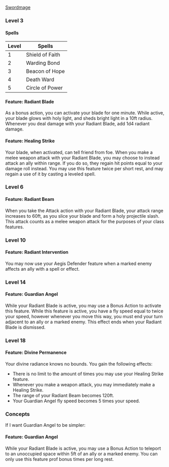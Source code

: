 [Swordmage](https://fairo20.github.io/Swordmage/Swordmage_Class.html)

### Level 3
#### Spells

| Level | Spells          |
| ----- | --------------- |
| 1     | Shield of Faith |
| 2     | Warding Bond    |
| 3     | Beacon of Hope  |
| 4     | Death Ward      |
| 5     | Circle of Power |

#### Feature: Radiant Blade
As a bonus action, you can activate your blade for one minute. While active, your blade glows with holy light, and sheds bright light in a 10ft radius. Whenever you deal damage with your Radiant Blade, add 1d4 radiant damage. 

#### Feature: Healing Strike
Your blade, when activated, can tell friend from foe. When you make a melee weapon attack with your Radiant Blade, you may choose to instead attack an ally within range. If you do so, they regain hit points equal to your damage roll instead. You may use this feature twice per short rest, and may regain a use of it by casting a leveled spell. 

### Level 6
#### Feature: Radiant Beam
When you take the Attack action with your Radiant Blade, your attack range increases to 60ft, as you slice your blade and form a holy projectile slash. This attack counts as a melee weapon attack for the purposes of your class features.

### Level 10
#### Feature: Radiant Intervention
You may now use your Aegis Defender feature when a marked enemy affects an ally with a spell or effect. 

### Level 14
#### Feature: Guardian Angel
While your Radiant Blade is active, you may use a Bonus Action to activate this feature. While this feature is active, you have a fly speed equal to twice your speed, however whenever you move this way, you must end your turn adjacent to an ally or a marked enemy. This effect ends when your Radiant Blade is dismissed.

### Level 18
#### Feature: Divine Permanence
Your divine radiance knows no bounds. You gain the following effects:
- There is no limit to the amount of times you may use your Healing Strike feature. 
- Whenever you make a weapon attack, you may immediately make a Healing Strike. 
- The range of your Radiant Beam becomes 120ft.
- Your Guardian Angel fly speed becomes 5 times your speed. 

### Concepts

If I want Guardian Angel to be simpler:
#### Feature: Guardian Angel
While your Radiant Blade is active, you may use a Bonus Action to teleport to an unoccupied space within 5ft of an ally or a marked enemy. You can only use this feature prof bonus times per long rest. 